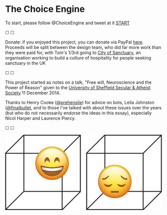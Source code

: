 # The Choice Engine

To start, please follow @ChoiceEngine and tweet at it [START](https://twitter.com/intent/tweet?text=@ChoiceEngine%20START)

&#9744; &#9744;

Donate: if you enjoyed this project, you can donate via PayPal [here](paypal.me/tomqstafford). Proceeds will be split between the design team, who did far more work than they were paid for, with Tom's 1/3rd going to [City of Sanctuary](https://cityofsanctuary.org/), an organisation working to build a culture of hospitality for people seeking sanctuary in the UK 

&#9744; &#9744;

This project started as notes on a talk, "Free will, Neuroscience and the Power of Reason" given to the [University of Sheffield Secular & Atheist Society](https://www.facebook.com/events/618961544893961) 11 December 2014.

Thanks to Henry Cooke ([@prehensile](https://twitter.com/prehensile)) for advice on bots, Leila Johnston ([@finalbullet](https://twitter.com/FinalBullet), and to those I've talked with about these issues over the years (but who do not necessarily endorse the ideas in this essay), especially Nicol Harper and Laurence Piercy.

&#9744; &#9744;


![](assets/logo.jpg)

